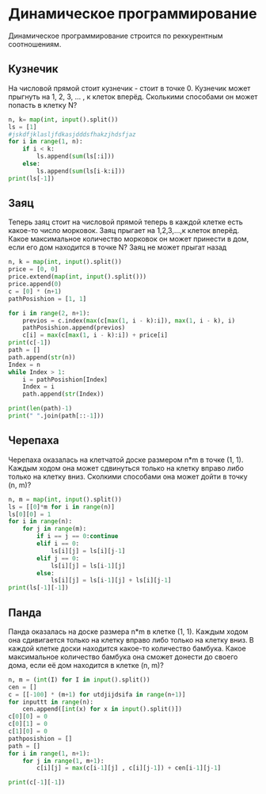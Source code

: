 #  Динамическое программирование
Динамическое программирование строится по реккурентным соотношениям.
## Кузнечик
На числовой прямой стоит кузнечик - стоит в точке 0. Кузнечик может прыгнуть на 1, 2, 3, ... , к клеток вперёд. Сколькими
способами он может попасть в клетку  N?

```python
n, k= map(int, input().split())
ls = [1]
#jskdfjklasljfdkasjdddsfhakzjhdsfjaz
for i in range(1, n):
    if i < k:
        ls.append(sum(ls[:i]))
    else:
        ls.append(sum(ls[i-k:i]))
print(ls[-1])
```

## Заяц
Теперь заяц стоит на числовой прямой теперь в каждой клетке есть какое-то число морковок. Заяц прыгает на 1,2,3,...,к клеток вперёд. Какое максимальное
количество морковок он может принести в дом, если его дом находится в точке N?
Заяц не может прыгат назад

```python
n, k = map(int, input().split())
price = [0, 0]
price.extend(map(int, input().split()))
price.append(0)
c = [0] * (n+1)
pathPosishion = [1, 1]

for i in range(2, n+1):
    previos = c.index(max(c[max(1, i - k):i]), max(1, i - k), i)
    pathPosishion.append(previos)
    c[i] = max(c[max(1, i - k):i]) + price[i]
print(c[-1])
path = []
path.append(str(n))
Index = n
while Index > 1:
    i = pathPosishion[Index]
    Index = i
    path.append(str(Index))

print(len(path)-1)
print(" ".join(path[::-1]))
```

## Черепаха

Черепаха оказалась на клетчатой доске размером n*m в точке (1, 1). Каждым ходом она может сдвинуться только на клетку вправо либо только на клетку вниз.
Сколкими способами она может дойти в точку (n, m)?

```python
n, m = map(int, input().split())
ls = [[0]*m for i in range(n)]
ls[0][0] = 1
for i in range(n):
    for j in range(m):
        if i == j == 0:continue
        elif i == 0:
            ls[i][j] = ls[i][j-1]
        elif j == 0:
            ls[i][j] = ls[i-1][j]
        else:
            ls[i][j] = ls[i-1][j] + ls[i][j-1]
print(ls[-1][-1])

```

## Панда

Панда оказалась на доске размера n*m в клетке (1, 1). Каждым ходом она сдивигается только на клетку вправо либо только на клетку вниз.
В каждой клетке доски находится какое-то количество бамбука. Какое максимальное количество бамбука она сможет донести до своего дома, если её дом находится в 
клетке (n, m)?

```python
n, m = (int(I) for I in input().split())
cen = []
c = [[-100] * (m+1) for utdjijdsifa in range(n+1)]
for inputtt in range(n):
    cen.append([int(x) for x in input().split()])
c[0][0] = 0
c[0][1] = 0
c[1][0] = 0
pathposishion = []
path = []
for i in range(1, n+1):
    for j in range(1, m+1):
        c[i][j] = max(c[i-1][j] , c[i][j-1]) + cen[i-1][j-1]

print(c[-1][-1])
```
